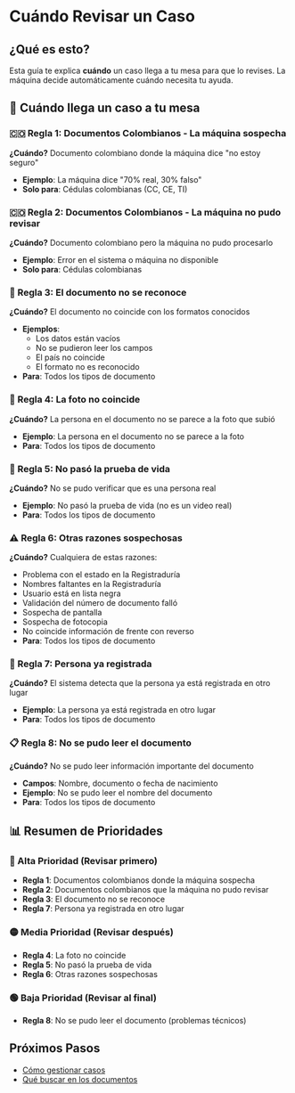# Cuándo Revisar un Caso

## ¿Qué es esto?

Esta guía te explica **cuándo** un caso llega a tu mesa para que lo revises. La máquina decide automáticamente cuándo necesita tu ayuda.

## 🚨 Cuándo llega un caso a tu mesa

### 🇨🇴 Regla 1: Documentos Colombianos - La máquina sospecha
**¿Cuándo?** Documento colombiano donde la máquina dice "no estoy seguro"
- **Ejemplo**: La máquina dice "70% real, 30% falso"
- **Solo para**: Cédulas colombianas (CC, CE, TI)

### 🇨🇴 Regla 2: Documentos Colombianos - La máquina no pudo revisar
**¿Cuándo?** Documento colombiano pero la máquina no pudo procesarlo
- **Ejemplo**: Error en el sistema o máquina no disponible
- **Solo para**: Cédulas colombianas

### 📄 Regla 3: El documento no se reconoce
**¿Cuándo?** El documento no coincide con los formatos conocidos
- **Ejemplos**:
  - Los datos están vacíos
  - No se pudieron leer los campos
  - El país no coincide
  - El formato no es reconocido
- **Para**: Todos los tipos de documento

### 👤 Regla 4: La foto no coincide
**¿Cuándo?** La persona en el documento no se parece a la foto que subió
- **Ejemplo**: La persona en el documento no se parece a la foto
- **Para**: Todos los tipos de documento

### 📱 Regla 5: No pasó la prueba de vida
**¿Cuándo?** No se pudo verificar que es una persona real
- **Ejemplo**: No pasó la prueba de vida (no es un video real)
- **Para**: Todos los tipos de documento

### ⚠️ Regla 6: Otras razones sospechosas
**¿Cuándo?** Cualquiera de estas razones:
- Problema con el estado en la Registraduría
- Nombres faltantes en la Registraduría
- Usuario está en lista negra
- Validación del número de documento falló
- Sospecha de pantalla
- Sospecha de fotocopia
- No coincide información de frente con reverso
- **Para**: Todos los tipos de documento

### 🏢 Regla 7: Persona ya registrada
**¿Cuándo?** El sistema detecta que la persona ya está registrada en otro lugar
- **Ejemplo**: La persona ya está registrada en otro lugar
- **Para**: Todos los tipos de documento

### 📋 Regla 8: No se pudo leer el documento
**¿Cuándo?** No se pudo leer información importante del documento
- **Campos**: Nombre, documento o fecha de nacimiento
- **Ejemplo**: No se pudo leer el nombre del documento
- **Para**: Todos los tipos de documento

## 📊 Resumen de Prioridades

### 🔴 Alta Prioridad (Revisar primero)
- **Regla 1**: Documentos colombianos donde la máquina sospecha
- **Regla 2**: Documentos colombianos que la máquina no pudo revisar
- **Regla 3**: El documento no se reconoce
- **Regla 7**: Persona ya registrada en otro lugar

### 🟡 Media Prioridad (Revisar después)
- **Regla 4**: La foto no coincide
- **Regla 5**: No pasó la prueba de vida
- **Regla 6**: Otras razones sospechosas

### 🟢 Baja Prioridad (Revisar al final)
- **Regla 8**: No se pudo leer el documento (problemas técnicos)


## Próximos Pasos

- [Cómo gestionar casos](case-management.md)
- [Qué buscar en los documentos](alteration-reasons.md)
